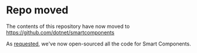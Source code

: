 # Repo moved

The contents of this repository have now moved to https://github.com/dotnet/smartcomponents

As [requested](https://github.com/dotnet-smartcomponents/smartcomponents/issues/13), we've now open-sourced all the code for Smart Components.

